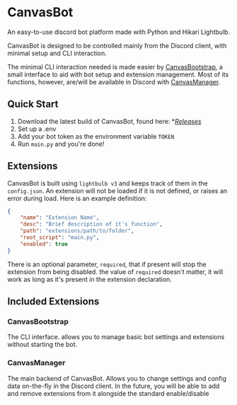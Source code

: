 # CanvasBot

[Releases]: https://github.com/Hyjaxaru/CanvasBot/releases

[CanvasBootstrap]: #CvsBootstrap
[CanvasManager]: #CvsManager

An easy-to-use discord bot platform made with Python and Hikari Lightbulb.

CanvasBot is designed to be controlled mainly from the Discord client, with minimal setup and CLI interaction.

The minimal CLI interaction needed is made easier by [CanvasBootstrap], a small interface to aid with bot setup and extension management. Most of its functions, however, are/will be available in Discord with [CanvasManager].

## Quick Start

1. Download the latest build of CanvasBot, found here: **[Releases]*
2. Set up a .env
3. Add your bot token as the environment variable `TOKEN`
4. Run `main.py` and you're done!

## Extensions

CanvasBot is built using `lightbulb v3` and keeps track of them in the `config.json`. An extension will not be loaded if it is not defined, or raises an error during load. Here is an example definition:

```json
{
    "name": "Extension Name",
    "desc": "Brief description of it's function",
    "path": "extensions/path/to/folder",
    "root_script": "main.py",
    "enabled": true
}
```

There is an optional parameter, `required`, that if present will stop the extension from being disabled. the value of `required` doesn't matter, it will work as long as it's present in the extension declaration.

## Included Extensions

### <a name="CvsBootstrap"></a> CanvasBootstrap

The CLI interface. allows you to manage basic bot settings and extensions without starting the bot.

### <a name="CvsManager"></a> CanvasManager

The main backend of CanvasBot. Allows you to change settings and config data on-the-fly in the Discord client. In the future, you will be able to add and remove extensions from it alongside the standard enable/disable